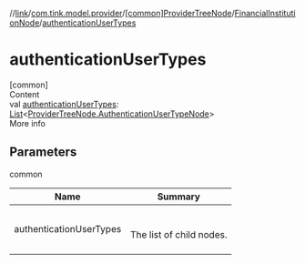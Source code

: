 //[link](../../../index.md)/[com.tink.model.provider](../../index.md)/[[common]ProviderTreeNode](../index.md)/[FinancialInstitutionNode](index.md)/[authenticationUserTypes](authentication-user-types.md)



# authenticationUserTypes  
[common]  
Content  
val [authenticationUserTypes](authentication-user-types.md): [List](https://kotlinlang.org/api/latest/jvm/stdlib/kotlin.collections/-list/index.html)<[ProviderTreeNode.AuthenticationUserTypeNode](../-authentication-user-type-node/index.md)>  
More info  


## Parameters  
  
common  
  
|  Name|  Summary| 
|---|---|
| <a name="com.tink.model.provider/ProviderTreeNode.FinancialInstitutionNode/authenticationUserTypes/#/PointingToDeclaration/"></a>authenticationUserTypes| <a name="com.tink.model.provider/ProviderTreeNode.FinancialInstitutionNode/authenticationUserTypes/#/PointingToDeclaration/"></a><br><br>The list of child nodes.<br><br>
  
  



